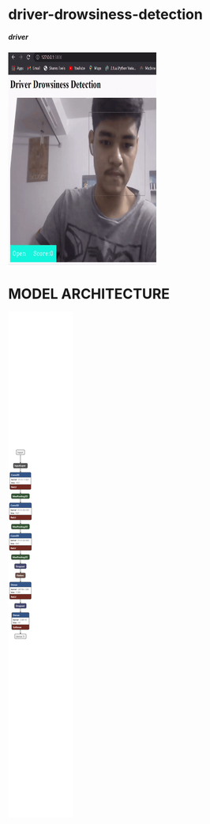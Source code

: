 # driver-drowsiness-detection
##### driver

<img src="latest.gif" width="300" height="430">

# MODEL ARCHITECTURE
![](images-gifs/model.png.png)

